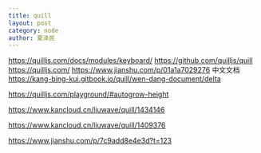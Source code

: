 ```yaml
---
title: quill
layout: post
category: node
author: 夏泽民
---
```

https://quilljs.com/docs/modules/keyboard/
https://github.com/quilljs/quill
https://quilljs.com/
https://www.jianshu.com/p/01a1a7029276
中文文档
https://kang-bing-kui.gitbook.io/quill/wen-dang-document/delta
<!-- more -->
https://quilljs.com/playground/#autogrow-height

https://www.kancloud.cn/liuwave/quill/1434146

https://www.kancloud.cn/liuwave/quill/1409376

https://www.jianshu.com/p/7c9add8e4e3d?t=123


